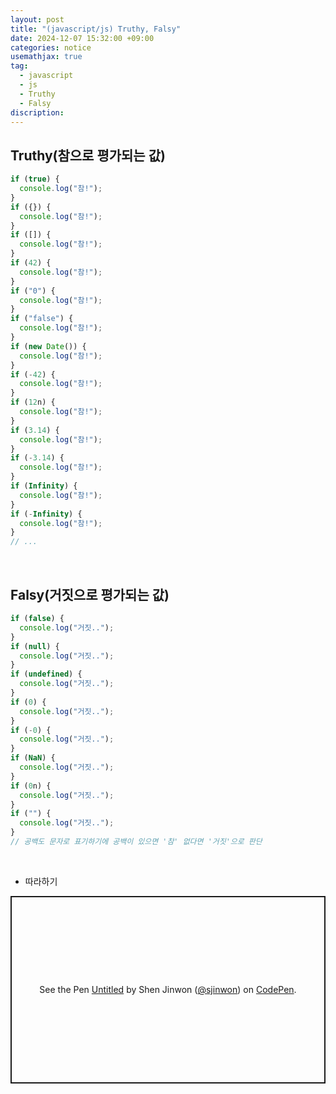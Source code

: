 ```yaml
---
layout: post
title: "(javascript/js) Truthy, Falsy"
date: 2024-12-07 15:32:00 +09:00
categories: notice
usemathjax: true
tag:
  - javascript
  - js
  - Truthy
  - Falsy
discription:
---
```


## Truthy(참으로 평가되는 값)

```js
if (true) {
  console.log("참!");
}
if ({}) {
  console.log("참!");
}
if ([]) {
  console.log("참!");
}
if (42) {
  console.log("참!");
}
if ("0") {
  console.log("참!");
}
if ("false") {
  console.log("참!");
}
if (new Date()) {
  console.log("참!");
}
if (-42) {
  console.log("참!");
}
if (12n) {
  console.log("참!");
}
if (3.14) {
  console.log("참!");
}
if (-3.14) {
  console.log("참!");
}
if (Infinity) {
  console.log("참!");
}
if (-Infinity) {
  console.log("참!");
}
// ...
```

<br>

## Falsy(거짓으로 평가되는 값)

```js
if (false) {
  console.log("거짓..");
}
if (null) {
  console.log("거짓..");
}
if (undefined) {
  console.log("거짓..");
}
if (0) {
  console.log("거짓..");
}
if (-0) {
  console.log("거짓..");
}
if (NaN) {
  console.log("거짓..");
}
if (0n) {
  console.log("거짓..");
}
if ("") {
  console.log("거짓..");
}
// 공백도 문자로 표기하기에 공백이 있으면 '참' 없다면 '거짓'으로 판단
```

<br>

- 따라하기

<p class="codepen" data-height="300" data-default-tab="js,result" data-slug-hash="wBwGzoW" data-pen-title="Untitled" data-user="sjinwon" style="height: 300px; box-sizing: border-box; display: flex; align-items: center; justify-content: center; border: 2px solid; margin: 1em 0; padding: 1em;">
  <span>See the Pen <a href="https://codepen.io/sjinwon/pen/wBwGzoW">
  Untitled</a> by Shen Jinwon (<a href="https://codepen.io/sjinwon">@sjinwon</a>)
  on <a href="https://codepen.io">CodePen</a>.</span>
</p>
<script async src="https://cpwebassets.codepen.io/assets/embed/ei.js"></script>
